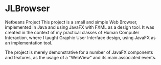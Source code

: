 # JLBrowser
Netbeans Project
This project is a small and simple Web Browser, implemented in Java and using JavaFX with FXML as a design tool. It was created in the context of my practical classes of Human Computer Interaction, where I taught Graphic User Interface design, using JavaFX as an implementation tool.

The project is merely demonstrative for a number of JavaFX components and features, as the usage of a "WebView" and its main associated events.
